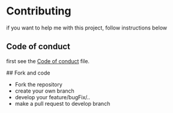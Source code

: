 # Contributing
if you want to help me with this project, follow instructions below

## Code of conduct
first see the [Code of conduct](https://github.com/mthdht/kanban/blob/master/CODE_OF_CONDUCT.md) file.

## Fork and code

- Fork the repository
- create your own branch 
- develop your feature/bugFix/..
- make a pull request to develop branch
